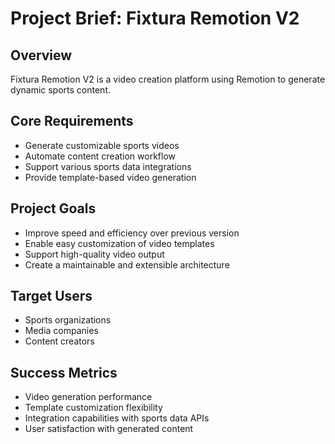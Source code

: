 # Project Brief: Fixtura Remotion V2

## Overview

Fixtura Remotion V2 is a video creation platform using Remotion to generate dynamic sports content.

## Core Requirements

- Generate customizable sports videos
- Automate content creation workflow
- Support various sports data integrations
- Provide template-based video generation

## Project Goals

- Improve speed and efficiency over previous version
- Enable easy customization of video templates
- Support high-quality video output
- Create a maintainable and extensible architecture

## Target Users

- Sports organizations
- Media companies
- Content creators

## Success Metrics

- Video generation performance
- Template customization flexibility
- Integration capabilities with sports data APIs
- User satisfaction with generated content

